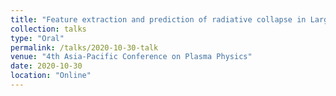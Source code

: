 ```yaml
---
title: "Feature extraction and prediction of radiative collapse in Large Helical Device using sparse modeling"
collection: talks
type: "Oral"
permalink: /talks/2020-10-30-talk
venue: "4th Asia-Pacific Conference on Plasma Physics"
date: 2020-10-30
location: "Online"
---
```

